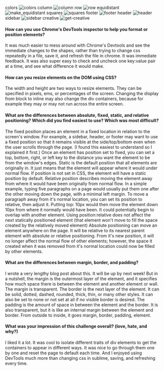  colors ![colors](imgs/colors.png)
column ![column](imgs/column.png)
row ![row](imgs/row.png)
equidistant ![make_equidistant](imgs/make_equidistant.png)
squares ![squares](imgs/squares.png)
footer ![footer](imgs/footer.png)
header ![header](imgs/header.png)
sidebar ![sidebar](imgs/sidebar.png)
creative ![get-creative](imgs/get-creative.png)


#### How can you use Chrome's DevTools inspector to help you format or position elements?
It was much easier to mess around with Chrome's Devtools and see the immediate changes to the shapes, rather than trying to change css repeatedly in a file, save it, and refresh the file in chrome. It was immediate feedback. It was also super easy to check and uncheck one key:value pair at a time, and see what difference it would make.
#### How can you resize elements on the DOM using CSS?
The width and height are two ways to resize elements. They can be specified in pixels, ems, or percentages of the screen. Changing the display from block to inline may also change the div containers, because for example they may or may not run across the entire screen.
#### What are the differences between absolute, fixed, static, and relative positioning? Which did you find easiest to use? Which was most difficult?
The fixed position places an element in a fixed location in relation to the screen's window. For example, a sidebar, header, or footer may want to use a fixed position so that it remains visible at the side/top/bottom even when the user scrolls through the page. (I found this easiest to understand so I explained it first.) Once an element has position set to fixed, you can set a top, bottom, right, or left key to the distance you want the element to be from the window's edges.
Static is the default position that all elements are originally in. It just means that the element will appear where it would under normal flow. If position is not set in CSS, the element will have a static position by default.
Relative position describes moving the element away from where it would have been originally from normal flow. In a simple example, typing five paragraphs on a page would usually put them one after the other moving down the page, with a minimal left margin. To move a paragraph away from it's normal location, you can set its position to relative, then adjust it. Putting top: 10px would then move the element down 10px from where it normally would have been. It could potentially begin to overlap with another element. Using position:relative does not affect the next statically positioned element (that element won't move to fill the space created by the relatively moved element)
Absolute positioning can move an element anywhere on the page. It will be relative to its nearest parent element with absolute or relative positioning. From it's new position, it will no longer affect the normal flow of other elements; however, the space it created when it was removed from it's normal location could now be filled by other elements.
#### What are the differences between margin, border, and padding?
I wrote a very lengthy blog post about this. It will be up by next week! But in a nutshell, the margin is the outermost layer of the element, and it specifies how much space there is between the element and another element or wall. The margin is transparent. The border is the next layer of the element. It can be solid, dotted, dashed, rounded, thick, thin, or many other styles. It can also be set to none or not set at all if no visible border is desired. The padding is the amount of space in between the element and the border. It is also transparent, but it is like an internal margin between the element and border. From outside to inside, it goes margin, border, padding, element.
#### What was your impression of this challenge overall? (love, hate, and why?)
I liked it a lot. It was cool to isolate different traits of div elements to get the containers to appear in different ways. It was nice to go through them one by one and reset the page to default each time. And I enjoyed using DevTools much more than changing css in sublime, saving, and refreshing every time.